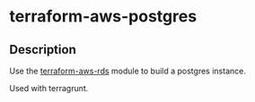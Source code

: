# terraform-aws-postgres


## Description

Use the [terraform-aws-rds](https://github.com/terraform-aws-modules/terraform-aws-rds) module to build a postgres instance. 

Used with terragrunt. 
